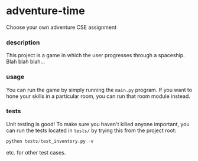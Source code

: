 # adventure-time
Choose your own adventure CSE assignment

### description
This project is a game in which the user progresses through a spaceship. Blah
blah blah...

### usage
You can run the game by simply running the `main.py` program. If you want to
hone your skills in a particular room, you can run that room module instead. 

### tests
Unit testing is good! To make sure you haven't killed anyone important, you
can run the tests located in `tests/` by trying this from the project root:

```python
python tests/test_inventory.py -v
```

etc. for other test cases.
